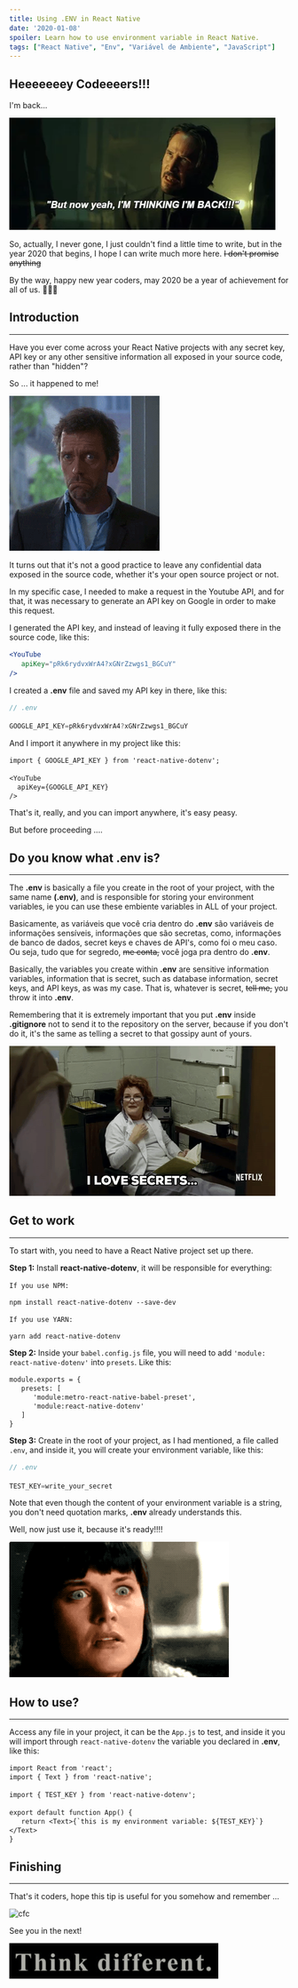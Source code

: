 ```yaml
---
title: Using .ENV in React Native
date: '2020-01-08'
spoiler: Learn how to use environment variable in React Native.
tags: ["React Native", "Env", "Variável de Ambiente", "JavaScript"]
---
```


## Heeeeeeey Codeeeers!!!

I'm back...

![Back](./john.gif)

So, actually, I never gone, I just couldn't find a little time to write, but in the year 2020 that begins, I hope I can write much more here. ~~I don't promise anything~~

By the way, happy new year coders, may 2020 be a year of achievement for all of us. 🍾🎉🥳

## Introduction
---
Have you ever come across your React Native projects with any secret key, API key or any other sensitive information all exposed in your source code, rather than "hidden"?

So ... it happened to me!

![Yes](./yes.gif)

It turns out that it's not a good practice to leave any confidential data exposed in the source code, whether it's your open source project or not.

In my specific case, I needed to make a request in the Youtube API, and for that, it was necessary to generate an API key on Google in order to make this request.

I generated the API key, and instead of leaving it fully exposed there in the source code, like this:

```jsx
<YouTube
   apiKey="pRk6rydvxWrA4?xGNrZzwgs1_BGCuY"
/>
```

I created a **.env** file and saved my API key in there, like this:

```js
// .env

GOOGLE_API_KEY=pRk6rydvxWrA4?xGNrZzwgs1_BGCuY
```

And I import it anywhere in my project like this:

```jsx{4}
import { GOOGLE_API_KEY } from 'react-native-dotenv';

<YouTube
  apiKey={GOOGLE_API_KEY}
/>
```

That's it, really, and you can import anywhere, it's easy peasy.

But before proceeding ....

## Do you know what .env is?
---
The **.env** is basically a file you create in the root of your project, with the same name **(.env)**, and is responsible for storing your environment variables, ie you can use these embiente variables in ALL of your project.

Basicamente, as variáveis que você cria dentro do **.env** são variáveis de informações sensíveis, informações que são secretas, como, informações de banco de dados, secret keys e chaves de API's, como foi o meu caso. Ou seja, tudo que for segredo, ~~me conta,~~ você joga pra dentro do **.env**.

Basically, the variables you create within **.env** are sensitive information variables, information that is secret, such as database information, secret keys, and API keys, as was my case. That is, whatever is secret, ~~tell me,~~ you throw it into **.env**.

Remembering that it is extremely important that you put **.env** inside **.gitignore** not to send it to the repository on the server, because if you don't do it, it's the same as telling a secret to that gossipy aunt of yours.

![Secrets](./secrets.gif)

## Get to work
---
To start with, you need to have a React Native project set up there.

**Step 1:** Install **react-native-dotenv**, it will be responsible for everything:

`If you use NPM:`
```
npm install react-native-dotenv --save-dev
```

`If you use YARN:`
```
yarn add react-native-dotenv
```

**Step 2:** Inside your `babel.config.js` file, you will need to add `'module: react-native-dotenv'` into `presets`. Like this:

```js{4}
module.exports = {
   presets: [
      'module:metro-react-native-babel-preset',
      'module:react-native-dotenv'
   ]
}
```

**Step 3:** Create in the root of your project, as I had mentioned, a file called `.env`, and inside it, you will create your environment variable, like this:

```js
// .env

TEST_KEY=write_your_secret
```

Note that even though the content of your environment variable is a string, you don't need quotation marks, **.env** already understands this.

Well, now just use it, because it's ready!!!!

![OMG](./omg.gif)

## How to use?
---
Access any file in your project, it can be the `App.js` to test, and inside it you will import through `react-native-dotenv` the variable you declared in **.env**, like this:

```jsx{4,7}
import React from 'react';
import { Text } from 'react-native';

import { TEST_KEY } from 'react-native-dotenv';

export default function App() {
   return <Text>{`this is my environment variable: ${TEST_KEY}`}</Text>
}
```

## Finishing
---
That's it coders, hope this tip is useful for you somehow and remember ...

![cfc](./cfc.gif)

See you in the next!

![Think Different](./think.gif)